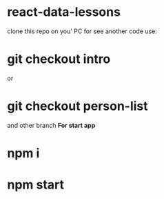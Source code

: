 # react-data-lessons
clone this repo on you' PC
for see another code use: 
# git checkout intro 
or 
# git checkout person-list
and other branch
**For start app**
# npm i 
# npm start
